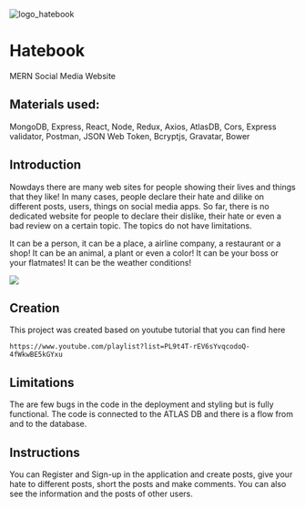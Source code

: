 ![logo_hatebook](https://hatebooksocial.herokuapp.com/static/media/hatebook-words.71c9f562.jpg)

# Hatebook
MERN Social Media Website

## Materials used:
MongoDB, Express, React, Node, Redux, Axios, AtlasDB, Cors, Express validator, Postman, JSON Web Token, Bcryptjs, Gravatar, Bower

## Introduction

Nowdays there are many web sites for people showing their lives and things that they like!
In many cases, people declare their hate and dilike on different posts, users, things on social media apps. 
So far, there is no dedicated website for people to declare their dislike, their hate or even a bad review on a certain topic.
The topics do not have limitations. 

It can be a person, it can be a place, a airline company, a restaurant or a shop! 
It can be an animal, a plant or even a color!
It can be your boss or your flatmates! It can be the weather conditions! 


![](https://www.shareicon.net/data/128x128/2016/07/07/792197_sign_512x512.png)

## Creation

This project was created based on youtube tutorial that you can find here

```shell
https://www.youtube.com/playlist?list=PL9t4T-rEV6sYvqcodoQ-4fWkwBE5kGYxu
```

## Limitations

The are few bugs in the code in the deployment and styling but is fully functional. The code is connected to the ATLAS DB and there is a flow from and to the database. 

## Instructions
You can Register and Sign-up in the application and create posts, give your hate to different posts, short the posts and make comments. You can also see the information and the posts of other users. 
